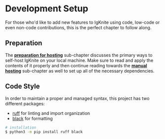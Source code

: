 # Development Setup

For those who'd like to add new features to IgKnite using code, low-code or even non-code contributions, this is the perfect chapter to follow along. <br>

## Preparation

The [**preparation for hosting**](./hosting_preparation.md) sub-chapter discusses the primary ways to self-host IgKnite on your local machine. Make sure to read and apply the contents of it properly and then continue reading towards the [**manual hosting**](./hosting_manual.md) sub-chapter as well to set up all of the necessary dependencies. <br>

## Code Style

In order to maintain a proper and managed syntax, this project has two different packages:

- [ruff](https://github.com/astral-sh/ruff) for linting and import organization
- [black](https://github.com/psf/black) for formatting

```bash
# installation
$ python3 -m pip install ruff black
```
